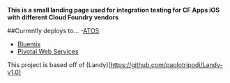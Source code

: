 **This is a small landing page used for integration testing for CF Apps
iOS with different Cloud Foundry vendors**

##Currently deploys to...
  -[ATOS](https://canopy-cloud.com/application-platforms/atos-cloud-foundry)
  - [Bluemix](https://console.ng.bluemix.net)
  - [Pivotal Web Services](https://run.pivotal.io)

This project is based off of (Landy)[https://github.com/paolotripodi/Landy-v1.0]
